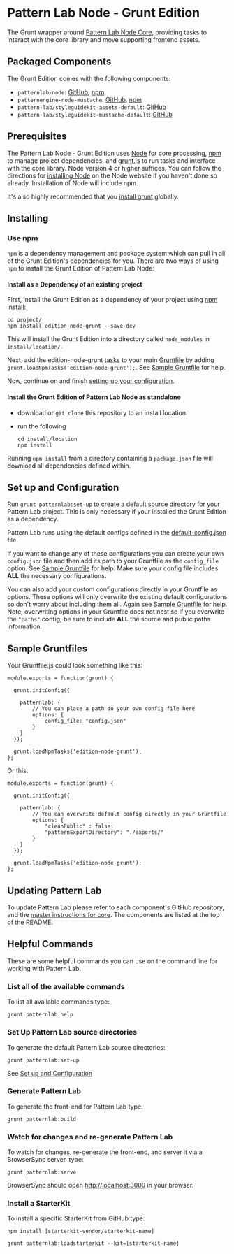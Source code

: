 # Pattern Lab Node - Grunt Edition

The Grunt wrapper around [Pattern Lab Node Core](https://github.com/pattern-lab/patternlab-node), providing tasks to interact with the core library and move supporting frontend assets.

## Packaged Components

The Grunt Edition comes with the following components:

* `patternlab-node`: [GitHub](https://github.com/pattern-lab/patternlab-node), [npm](https://www.npmjs.com/package/patternlab-node)
* `patternengine-node-mustache`: [GitHub](https://github.com/pattern-lab/patternengine-node-mustache), [npm](https://www.npmjs.com/package/patternengine-node-mustache)
* `pattern-lab/styleguidekit-assets-default`: [GitHub](https://github.com/pattern-lab/styleguidekit-assets-default)
* `pattern-lab/styleguidekit-mustache-default`: [GitHub](https://github.com/pattern-lab/styleguidekit-mustache-default)

## Prerequisites

The Pattern Lab Node - Grunt Edition uses [Node](https://nodejs.org) for core processing, [npm](https://www.npmjs.com/) to manage project dependencies, and [grunt.js](http://gruntjs.com/) to run tasks and interface with the core library. Node version 4 or higher suffices. You can follow the directions for [installing Node](https://nodejs.org/en/download/) on the Node website if you haven't done so already. Installation of Node will include npm.

It's also highly recommended that you [install grunt](http://gruntjs.com/getting-started) globally.

## Installing

### Use npm

`npm` is a dependency management and package system which can pull in all of the Grunt Edition's dependencies for you. There are two ways of using `npm` to install the Grunt Edition of Pattern Lab Node:

#### Install as a Dependency of an existing project

First, install the Grunt Edition as a dependency of your project using [npm install](https://docs.npmjs.com/cli/install):

    cd project/
    npm install edition-node-grunt --save-dev

This will install the Grunt Edition into a directory called `node_modules` in `install/location/`.

Next, add the edition-node-grunt [tasks](http://gruntjs.com/getting-started#loading-grunt-plugins-and-tasks) to your main [Gruntfile](http://gruntjs.com/getting-started#the-gruntfile) by adding `grunt.loadNpmTasks('edition-node-grunt');`.  See [Sample Gruntfile](#sample-gruntfiles) for help.

Now, continue on and finish [setting up your configuration](#set-up-and-configuration).


#### Install the Grunt Edition of Pattern Lab Node as standalone

* download or `git clone` this repository to an install location.

* run the following

    ```
    cd install/location
    npm install
    ```

Running `npm install` from a directory containing a `package.json` file will download all dependencies defined within.

## Set up and Configuration
Run `grunt patternlab:set-up` to create a default source directory for your Pattern Lab project.  This is only necessary if your installed the Grunt Edition as a dependency.

Pattern Lab runs using the default configs defined in the [default-config.json](/default-config.json) file.

If you want to change any of these configurations you can create your own `config.json` file and then add its path to your Gruntfile as the `config_file` option.  See [Sample Gruntfile](#sample-gruntfiles) for help.  Make sure your config file includes **ALL** the necessary configurations.  

You can also add your custom configurations directly in your Gruntfile as options. These options will only overwrite the existing default configurations so don't worry about including them all.  Again see [Sample Gruntfile](#sample-gruntfiles) for help.  Note, overwriting options in your Gruntfile does not nest so if you overwrite the `"paths"` config, be sure to include **ALL** the source and public paths information.

## Sample Gruntfiles
Your Gruntfile.js could look something like this:

```
module.exports = function(grunt) {

  grunt.initConfig({

    patternlab: {
        // You can place a path do your own config file here
        options: {
            config_file: "config.json"
        }
    }
  });

  grunt.loadNpmTasks('edition-node-grunt');
};

```

Or this:

```
module.exports = function(grunt) {

  grunt.initConfig({

    patternlab: {
        // You can overwrite default config directly in your Gruntfile
        options: {
            "cleanPublic" : false,
            "patternExportDirectory": "./exports/"
        }
    }
  });

  grunt.loadNpmTasks('edition-node-grunt');
};

```

## Updating Pattern Lab

To update Pattern Lab please refer to each component's GitHub repository, and the [master instructions for core](https://github.com/pattern-lab/patternlab-node/wiki/Upgrading). The components are listed at the top of the README.

## Helpful Commands

These are some helpful commands you can use on the command line for working with Pattern Lab.

### List all of the available commands

To list all available commands type:

    grunt patternlab:help

### Set Up Pattern Lab source directories

To generate the default Pattern Lab source directories:

    grunt patternlab:set-up

See [Set up and Configuration](#set-up-and-configuration)

### Generate Pattern Lab

To generate the front-end for Pattern Lab type:

    grunt patternlab:build

### Watch for changes and re-generate Pattern Lab

To watch for changes, re-generate the front-end, and server it via a BrowserSync server,  type:

    grunt patternlab:serve

BrowserSync should open [http://localhost:3000](http://localhost:3000) in your browser.

### Install a StarterKit

To install a specific StarterKit from GitHub type:

    npm install [starterkit-vendor/starterkit-name]

    grunt patternlab:loadstarterkit --kit=[starterkit-name]
